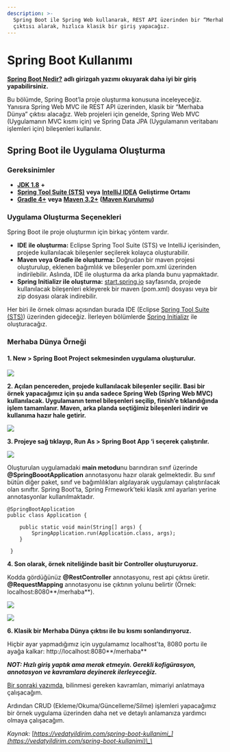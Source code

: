 ```yaml
---
description: >-
  Spring Boot ile Spring Web kullanarak, REST API üzerinden bir “Merhaba Dünya”
  çıktısı alarak, hızlıca klasik bir giriş yapacağız.
---
```


# Spring Boot Kullanımı

[**Spring Boot Nedir?**](https://vedatyildirim.com/spring-boot-nedir) **adlı girizgah yazımı okuyarak daha iyi bir giriş yapabilirsiniz.**

Bu bölümde, Spring Boot’la proje oluşturma konusuna inceleyeceğiz. Yanısıra Spring Web MVC ile REST API üzerinden, klasik bir “Merhaba Dünya” çıktısı alacağız. Web projeleri için genelde, Spring Web MVC \(Uygulamanın MVC kısmı için\) ve Spring Data JPA \(Uygulamanın veritabanı işlemleri için\) bileşenleri kullanılır.

## **Spring Boot ile Uygulama Oluşturma**

### **Gereksinimler**

* [**JDK 1.8**](http://www.oracle.com/technetwork/java/javase/downloads/index.html) **+**
* [**Spring Tool Suite \(STS\)**](https://spring.io/guides/gs/sts) **veya** [**IntelliJ IDEA**](https://spring.io/guides/gs/intellij-idea/) **Geliştirme Ortamı**
* [**Gradle 4+**](http://www.gradle.org/downloads) **veya** [**Maven 3.2+**](https://maven.apache.org/download.cgi) **\(**[**Maven Kurulumu**](https://www.mkyong.com/maven/how-to-install-maven-in-windows/)**\)**

### **Uygulama Oluşturma Seçenekleri**

Spring Boot ile proje oluşturmın için birkaç yöntem vardır.

* **IDE ile oluşturma:** Eclipse Spring Tool Suite \(STS\) ve IntelliJ içerisinden, projede kullanılacak bileşenler seçilerek kolayca oluşturabilir.
* **Maven veya Gradle ile oluşturma:** Doğrudan bir maven projesi oluşturulup, eklenen bağımlılık ve bileşenler pom.xml üzerinden indirilebilir. Aslında, IDE ile oluşturma da arka planda bunu yapmaktadır.
* **Spring Initializr ile oluşturma:** [start.spring.io](https://start.spring.io/) sayfasında, projede kullanılacak bileşenleri ekleyerek bir maven \(pom.xml\) dosyası veya bir zip dosyası olarak indirebilir.

Her biri ile örnek olması açısından burada IDE \(Eclipse [Spring Tool Suite \(STS\)](https://spring.io/guides/gs/sts)\) üzerinden gideceğiz. İlerleyen bölümlerde [Spring Initializr](https://start.spring.io/) ile oluşturacağız.

### Merhaba Dünya Örneği

#### 1. **New &gt; Spring Boot Project sekmesinden uygulama oluşturulur.**

![](https://lh3.googleusercontent.com/Z_W_B5gbJunEKCv4A3eDpf3-5WHDH3C4fFrrWI8Cds3h3YIwe7D7P26lOHZYPAQmFkMgnzqcc0mU3BlWAXioa4XM6QN3bq3IK-gyykX5IyqO5qb5kOpOj_xesDsOeNAZPEdvLvBO)

**2. Açılan pencereden, projede kullanılacak bileşenler seçilir. Basi bir örnek yapacağımız için şu anda sadece Spring Web \(Spring Web MVC\) kullanılacak. Uygulamanın temel bileşenleri seçilip, finish’e tıklandığında işlem tamamlanır. Maven, arka planda seçtiğimiz bileşenleri indirir ve kullanıma hazır hale getirir.**

![](https://lh3.googleusercontent.com/_lA0FY8IdjbwWYscDt07FWHwu6UgL5f_SUy4FIY-QjqjmSNHK2jS9LPE9WR2Z0rhk-hO96khuA8OkIk-xNe2AQdt4aavpRYwtuZ7LQIgpOy3daP5ayTAN9bqIbsIOBVpHvlsP52d)

**3. Projeye sağ tıklayıp, Run As &gt; Spring Boot App ‘i seçerek çalıştırılır.**

![](https://lh4.googleusercontent.com/2c2cT1GGjf_hCth1HEyty4pLOhb0f4lhP8Pzvo_iCzIkppKmu1j8UgW8ZKuVzYCltEkgkTvRIJk4bnA2-K2LFQ0U-hixu14En24a2j9-TUZY6Kg_NF_Mk5aw5yxHP0X1ye_Pl5be)

Oluşturulan uygulamadaki **main metodu**nu barındıran sınıf üzerinde **@SpringBoootApplication** annotasyonu hazır olarak gelmektedir. Bu sınıf bütün diğer paket, sınıf ve bağımlılıkları algılayarak uygulamayı çalıştırılacak olan sınıftır. Spring Boot’ta, Spring Frmework’teki klasik xml ayarları yerine annotasyonlar kullanılmaktadır.

```text
@SpringBootApplication
public class Application {

    public static void main(String[] args) {
        SpringApplication.run(Application.class, args);
    }

 }
```

**4. Son olarak, örnek niteliğinde basit bir Controller oluşturuyoruz.**

Kodda gördüğünüz **@RestController** annotasyonu, rest api çıktısı üretir. **@RequestMapping** annotasyonu ise çıktının yolunu belirtir \(Örnek: localhost:8080**/merhaba**\).

![](https://lh6.googleusercontent.com/M4QiAP5R1XVsVKMKbRA8wI_8RRtXuTxiDOXph5b3VUQsE67MSoVJfcUZYjaiKTVL5vZM0xs0pjDf6_KX30Es7MvrTdgLLXQ-WiZr6sE7YpZstjldJJkZtaHow1urEDx8kX--Am9i)

![](https://lh5.googleusercontent.com/gZuBHD6bbZCdV1I9mjj672TtGfyPJ9Y6O4XlcnMxYC29VaGLV8DzPw8OhC7jloj5MMfd5Sq1sm5LvUzX2PFLS7bKbTkj85mfwOS7uNRCGcwSgJgWJI8dRsZ2HonQghGzAMcJewqV)

**6. Klasik bir Merhaba Dünya çıktısı ile bu kısmı sonlandırıyoruz.**

Hiçbir ayar yapmadığımız için uygulamamız localhost'ta, 8080 portu ile ayağa kalkar: http://localhost:8080**/merhaba**

_**NOT: Hızlı giriş yaptık ama merak etmeyin. Gerekli kofigürasyon, annotasyon ve kavramlara deyinerek ilerleyeceğiz.**_

[Bir sonraki yazımda](https://vedatyildirim.com/spring-boot-mimarisi), bilinmesi gereken kavramları, mimariyi anlatmaya çalışacağım. 

Ardından CRUD \(Ekleme/Okuma/Güncelleme/Silme\) işlemleri yapacağımız bir örnek uygulama üzerinden daha net ve detaylı anlamanıza yardımcı olmaya çalışacağım.

_Kaynak:_ [_https://vedatyildirim.com/spring-boot-kullanimi_](https://vedatyildirim.com/spring-boot-kullanimi)\_\_

